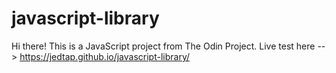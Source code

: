 # javascript-library

Hi there! This is a JavaScript project from The Odin Project.
Live test here --> https://jedtap.github.io/javascript-library/